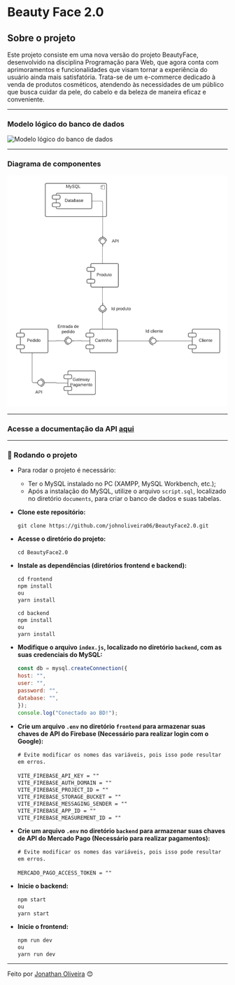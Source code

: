 <h1> Beauty Face 2.0 </h1>

## Sobre o projeto

Este projeto consiste em uma nova versão do projeto BeautyFace, desenvolvido na disciplina Programação para Web, que agora conta com aprimoramentos e funcionalidades que visam tornar a experiência do usuário ainda mais satisfatória. Trata-se de um e-commerce dedicado à venda de produtos cosméticos, atendendo às necessidades de um público que busca cuidar da pele, do cabelo e da beleza de maneira eficaz e conveniente.

---

### Modelo lógico do banco de dados

![Modelo lógico do banco de dados](documents/Modelo_l%C3%B3gico_do_banco_de_dados.png)

---

### Diagrama de componentes

![Diagrama de componentes](documents/Diagrama_de_componentes.png)

---

### Acesse a documentação da API [aqui](https://app.swaggerhub.com/apis-docs/JONATHANFERNANDEZ/ProjectWeb/0.1#/)

---

### 🎲 Rodando o projeto

- Para rodar o projeto é necessário:

  - Ter o MySQL instalado no PC (XAMPP, MySQL Workbench, etc.);
  - Após a instalação do MySQL, utilize o arquivo `script.sql`, localizado no diretório `documents`, para criar o banco de dados e suas tabelas.
    <br/>

- **Clone este repositório:**
  ```shell
  git clone https://github.com/johnoliveira06/BeautyFace2.0.git
  ```
- **Acesse o diretório do projeto:**
  ```shell
  cd BeautyFace2.0
  ```
- **Instale as dependências (diretórios frontend e backend):**

  ```shell
  cd frontend
  npm install
  ou
  yarn install
  ```

  ```shell
  cd backend
  npm install
  ou
  yarn install
  ```

- **Modifique o arquivo `index.js`, localizado no diretório `backend`, com as suas credenciais do MySQL:**
  ```Javascript
  const db = mysql.createConnection({
  host: "",
  user: "",
  password: "",
  database: "",
  });
  console.log("Conectado ao BD!");
  ```
- **Crie um arquivo `.env` no diretório `frontend` para armazenar suas chaves de API do Firebase (Necessário para realizar login com o Google):**

  ```shell
  # Evite modificar os nomes das variáveis, pois isso pode resultar em erros.

  VITE_FIREBASE_API_KEY = ""
  VITE_FIREBASE_AUTH_DOMAIN = ""
  VITE_FIREBASE_PROJECT_ID = ""
  VITE_FIREBASE_STORAGE_BUCKET = ""
  VITE_FIREBASE_MESSAGING_SENDER = ""
  VITE_FIREBASE_APP_ID = ""
  VITE_FIREBASE_MEASUREMENT_ID = ""
  ```

- **Crie um arquivo `.env` no diretório `backend` para armazenar suas chaves de API do Mercado Pago (Necessário para realizar pagamentos):**

  ```shell
  # Evite modificar os nomes das variáveis, pois isso pode resultar em erros.

  MERCADO_PAGO_ACCESS_TOKEN = ""
  ```

- **Inicie o backend:**
  ```shell
  npm start
  ou
  yarn start
  ```
- **Inicie o frontend:**
  ```shell
  npm run dev
  ou
  yarn run dev
  ```

---

Feito por [Jonathan Oliveira](https://github.com/johnoliveira06) 😊
